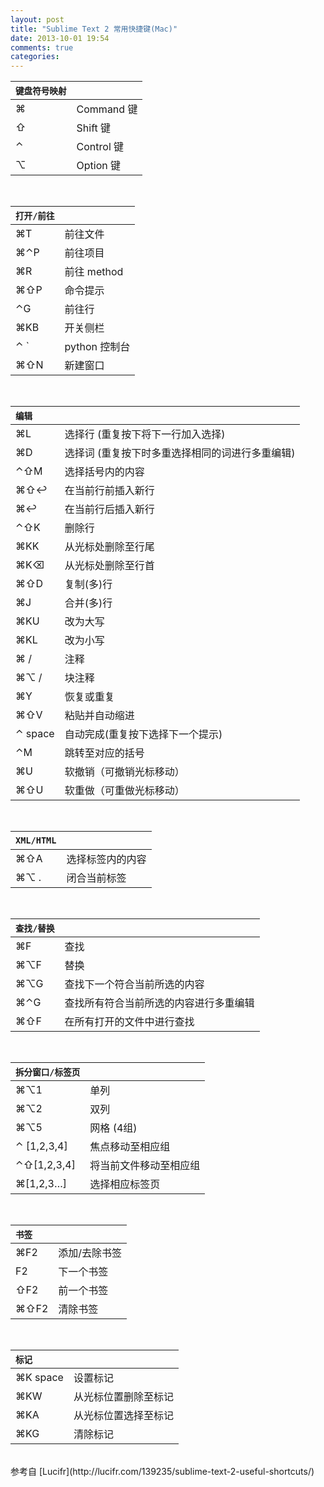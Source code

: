 ```yaml
---
layout: post
title: "Sublime Text 2 常用快捷键(Mac)"
date: 2013-10-01 19:54
comments: true
categories: 
---
```


`键盘符号映射`|&nbsp;
:-----------	| :-------------
⌘|Command 键
⇧|Shift 键
⌃|Control 键
⌥|Option 键

</br>



`打开/前往`		    | &nbsp;
:-----------	| :-------------
⌘T	 |前往文件
⌘⌃P	 |前往项目
⌘R	 |前往 method
⌘⇧P	 |命令提示
⌃G	 |前往行
⌘KB	 |开关侧栏
⌃ \`  |python 控制台
⌘⇧N	 |新建窗口

</br>


`编辑` 		    | &nbsp;
:-----------	| :-------------
⌘L 	 |选择行 (重复按下将下一行加入选择)
⌘D	 |选择词 (重复按下时多重选择相同的词进行多重编辑)
⌃⇧M	 |选择括号内的内容
⌘⇧↩	 |在当前行前插入新行
⌘↩	 |在当前行后插入新行
⌃⇧K	 |删除行
⌘KK	 |从光标处删除至行尾
⌘K⌫	 |从光标处删除至行首
⌘⇧D	 |复制(多)行
⌘J	 |合并(多)行
⌘KU	 |改为大写
⌘KL	 |改为小写
⌘ /	 |注释
⌘⌥ / |	 块注释
⌘Y	 |恢复或重复
⌘⇧V	 |粘贴并自动缩进
⌃ space	 |自动完成(重复按下选择下一个提示)
⌃M	 |跳转至对应的括号
⌘U	 |软撤销（可撤销光标移动）
⌘⇧U	 |软重做（可重做光标移动）

</br>


`XML/HTML` 		| &nbsp;
:-----------	| :-------------
⌘⇧A	 	|选择标签内的内容
⌘⌥ .	|闭合当前标签

</br>
  

`查找/替换` 		| &nbsp;
:-----------	| :-------------
⌘F	 |查找
⌘⌥F	 |替换
⌘⌥G	 |查找下一个符合当前所选的内容
⌘⌃G	 |查找所有符合当前所选的内容进行多重编辑
⌘⇧F	 |在所有打开的文件中进行查找

</br>
  

`拆分窗口/标签页` 		| &nbsp;
:-----------	| :-------------
⌘⌥1	 		|单列
⌘⌥2	 		|双列
⌘⌥5	 		|网格 (4组)
⌃ \[1,2,3,4\]	 |焦点移动至相应组
⌃⇧\[1,2,3,4\]	 |将当前文件移动至相应组
⌘\[1,2,3…\]	 |选择相应标签页

</br>
  

`书签` 		    | &nbsp;
:-----------	| :-------------
⌘F2	 	|添加/去除书签
F2	 	|下一个书签
⇧F2	 	|前一个书签
⌘⇧F2	|清除书签

</br>
 
 
`标记` 		    | &nbsp;
:-----------	| :-------------
⌘K space	 |设置标记
⌘KW	 |从光标位置删除至标记
⌘KA	 |从光标位置选择至标记
⌘KG	 |清除标记

</br>
参考自 [Lucifr](http://lucifr.com/139235/sublime-text-2-useful-shortcuts/)
